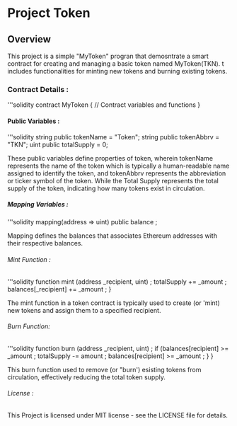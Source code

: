 # Project Token 
## Overview 
This project is a simple "MyToken" progran that
demosntrate a smart contract for creating and
managing a basic token named MyToken(TKN). t
includes functionalities for minting new tokens
and burning existing tokens.

### Contract Details : 
'''solidity 
contract MyToken {
          // Contract variables and functions 
}

#### Public Variables :
'''solidity 
string public tokenName = "Token";
string public tokenAbbrv = "TKN";
uint public totalSupply = 0;


These public variables define properties of token,
wherein tokenName represents the name of the
token which is typically a human-readable name
assigned to identify the token, and tokenAbbrv
represents the abbreviation or ticker symbol of the
token. While the Total Supply represents the
total supply of the token, indicating how many
tokens exist in circulation.

##### Mapping Variables :
'''solidity 
mapping(address => uint) public balance ;

Mapping defines the balances that associates Ethereum addresses with their respective balances.

###### Mint Function :
'''solidity 
function mint (address _recipient, uint) ;
               totalSupply += _amount ;
               balances[_recipient] += _amount ;
           }

The mint function in a token contract is typically
used to create (or 'mint) new tokens and assign
them to a specified recipient.

###### Burn Function:
'''solidity 
function burn (address _recipient, uint) ;
                if (balances[recipient] >= _amount ;
                totalSupply -= amount ; 
                balances[recipient] >= _amount ;
        }
}

This burn function used to remove (or "burn')
esisting tokens from circulation, effectively
reducing the total token supply.

###### License :

This Project is licensed under MIT license - see the
LICENSE file for details.


